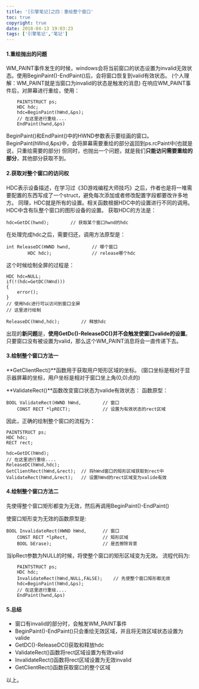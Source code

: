 ```yaml
---
title: '[引擎笔记]之四：重绘整个窗口'
toc: true
copyright: true
date: 2018-04-13 19:03:23
tags: ['引擎笔记','笔记']
---
```


#### 1.重绘抛出的问题

WM_PAINT事件发生的时候，windows会将当前窗口的状态设置为invalid无效状态。使用BeginPaint()-EndPaint()后，会将窗口恢复到valid有效状态。
(个人理解：WM_PAINT就是当窗口为invalid的状态是触发的消息)
在响应WM_PAINT事件后，对屏幕进行重绘，使用：

<!--more-->

```
    PAINTSTRUCT ps;
    HDC hdc;
    hdc=BeginPaint(hWnd,&ps);
    // 在这里进行重绘....
    EndPaint(hwnd,&ps)
```
BeginPaint()和EndPaint()中的HWND参数表示要绘画的窗口。
BeginPaint(hWnd,&ps)中，会将屏幕需要重绘的部分返回到ps.rcPaint中(也就是说，只重绘需要的部分)
但同时，也抛出一个问题，就是我们**只能访问需要重绘的部分**，其他部分获取不到。

#### 2.获取对整个窗口的访问权

HDC表示设备描述，在学习过《3D游戏编程大师技巧》之后，作者也是将一堆需要配置的东西写成了一个struct，避免每次添加或者修改配置字段都要改许多地方。
同理，HDC就是所有的设置。相关函数根据HDC中的设置进行不同的调用。
HDC中含有队整个窗口的图形设备的设置。
获取HDC的方法是：

```
hdc=GetDC(hwnd);        // 获取某个窗口hwnd的hdc

```

在处理完成hdc之后，需要归还，调用方法原型是：

```
int ReleaseDC(HWND hwnd,        // 哪个窗口
        HDC hdc);               // release哪个hdc
```

这个时候绘制全屏的过程是：

```
HDC hdc=NULL;
if(!(hdc=GetDC(hWnd)))
{
    error();
}
// 使用hdc进行可以访问到窗口全屏
// 这里进行绘制

ReleaseDC(hWnd,hdc);        // 释放hdc
```

出现的**新问题**是，**使用GetDc()-ReleaseDC()并不会触发使窗口valide的设置**。只要窗口没有被设置为valid，那么这个WM_PAINT消息将会一直传递下去。

#### 3.绘制整个窗口方法一

**GetClientRect()**函数用于获取用户矩形区域的坐标。
(窗口坐标是相对于显示器屏幕的坐标，用户坐标是相对于窗口坐上角(0,0)点的)

**ValidateRect()**函数改变窗口状态为valide有效状态：
函数原型：
```
BOOL ValidateRect(HWND hWnd,        // 窗口
    CONST RECT *lpRECT);            // 设置为有效状态的rect区域
```
因此，正确的绘制整个窗口的流程为：

```
PAINTSTRUCT ps;
HDC hdc;
RECT rect;

hdc=GetDC(hWnd);
// 在这里进行重绘....
ReleaseDC(hWnd,hdc);
GetClientRect(hWnd,&rect);  // 将hWnd窗口的矩形区域获取到rect中
ValidateRect(hWnd,&rect);   // 设置hWnd的rect区域变为valide有效
```

#### 4.绘制整个窗口方法二

先使得整个窗口矩形都变为无效，然后再调用BeginPaint()-EndPaint()

使窗口矩形变为无效的函数原型是:
```
BOOL InvalidateRect(HWND hWnd,      // 窗口
    CONST RECT *lpRect,             // 矩形区域
    BOOL bErase);                   // 是否擦除背景
```
当lpRect参数为NULL的时候，将使整个窗口的矩形区域变为无效。
流程代码为:

```
    PAINTSTRUCT ps;
    HDC hdc;
    InvalidateRect(hWnd,NULL,FALSE);    // 先使整个窗口矩形都无效
    hdc=BeginPaint(hWnd,&ps);
    // 在这里进行重绘....
    EndPaint(hwnd,&ps)
```


#### 5.总结

- 窗口有invalid的部分时，会触发WM_PAINT事件
- BeginPaint()-EndPaint()只会重绘无效区域，并且将无效区域状态设置为valide 
- GetDC()-ReleaseDC()获取和释放hdc
- ValidateRect()函数将rect区域设置为有效valid
- InvalidateRect()函数将rect区域设置为无效invalid
- GetClientRect()函数获取窗口的整个区域

以上。
